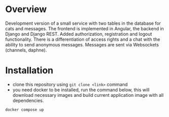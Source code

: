 # Overview

Development version of a small service with two tables in the database for cats and messages. The frontend is implemented in Angular, the backend in Django and Django REST. Added authorization, registration and logout functionality. There is a differentiation of access rights and a chat with the ability to send anonymous messages. Messages are sent via Websockets (channels, daphne).

# Installation

- clone this repository using `git clone <link>` command
- you need docker to be installed, run the command below, this will download necessary images and build current application image with all dependencies.
```
docker compose up
```
